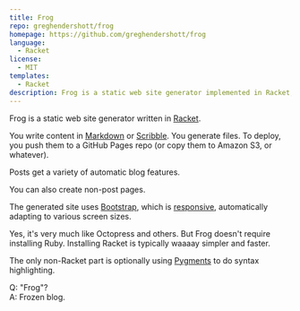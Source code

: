```yaml
---
title: Frog
repo: greghendershott/frog
homepage: https://github.com/greghendershott/frog
language:
  - Racket
license:
  - MIT
templates:
  - Racket
description: Frog is a static web site generator implemented in Racket, targeting Bootstrap.
---
```


Frog is a static web site generator written in [Racket](http://www.racket-lang.org/).

You write content in [Markdown](http://daringfireball.net/projects/markdown/syntax) or [Scribble](http://docs.racket-lang.org/scribble/index.html). You generate
files. To deploy, you push them to a GitHub Pages repo (or copy them
to Amazon S3, or whatever).

Posts get a variety of automatic blog features.

You can also create non-post pages.

The generated site uses [Bootstrap](http://getbootstrap.com/), which is [responsive](https://en.wikipedia.org/wiki/Responsive_web_design),
automatically adapting to various screen sizes.

Yes, it's very much like Octopress and others. But Frog doesn't
require installing Ruby. Installing Racket is typically waaaay
simpler and faster.

The only non-Racket part is optionally using [Pygments](http://pygments.org/) to do syntax
highlighting.

Q: "Frog"?  
A: Frozen blog.
